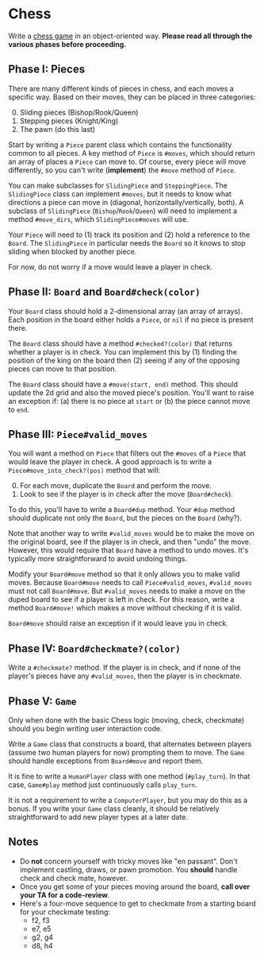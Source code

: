 # Chess

Write a [chess game][wiki-chess] in an object-oriented way. **Please
read all through the various phases before proceeding.**

## Phase I: Pieces

There are many different kinds of pieces in chess, and each moves a
specific way. Based on their moves, they can be placed in three categories:

0. Sliding pieces (Bishop/Rook/Queen)
0. Stepping pieces (Knight/King)
0. The pawn (do this last)

Start by writing a `Piece` parent class which contains the
functionality common to all pieces. A key method of `Piece` is
`#moves`, which should return an array of places a `Piece` can move
to. Of course, every piece will move differently, so you can't write
(**implement**) the `#move` method of `Piece`.

You can make subclasses for `SlidingPiece` and `SteppingPiece`. The
`SlidingPiece` class can implement `#moves`, but it needs to know what
directions a piece can move in (diagonal, horizontally/vertically,
both). A subclass of `SlidingPiece` (`Bishop`/`Rook`/`Queen`) will
need to implement a method `#move_dirs`, which `SlidingPiece#moves`
will use.

Your `Piece` will need to (1) track its position and (2) hold a
reference to the `Board`. The `SlidingPiece` in particular needs the
`Board` so it knows to stop sliding when blocked by another piece.

For now, do not worry if a move would leave a player in check.

## Phase II: `Board` and `Board#check(color)`

Your `Board` class should hold a 2-dimensional array (an array of arrays). 
Each position in the board either holds a `Piece`, or `nil` if no piece 
is present there.

The `Board` class should have a method `#checked?(color)` that returns
whether a player is in check. You can implement this by (1) finding
the position of the king on the board then (2) seeing if any of the
opposing pieces can move to that position.

The `Board` class should have a `#move(start, end)` method. This
should update the 2d grid and also the moved piece's position. You'll
want to raise an exception if: (a) there is no piece at `start` or (b)
the piece cannot move to `end`.

## Phase III: `Piece#valid_moves`

You will want a method on `Piece` that filters out the `#moves` of a
`Piece` that would leave the player in check. A good approach is to 
write a `Piece#move_into_check?(pos)` method that will:

0. For each move, duplicate the `Board` and perform the move.
0. Look to see if the player is in check after the move
   (`Board#check`).

To do this, you'll have to write a `Board#dup` method. Your `#dup`
method should duplicate not only the `Board`, but the pieces on the
`Board` (why?).

Note that another way to write `#valid_moves` would be to make the
move on the original board, see if the player is in check, and then
"undo" the move. However, this would require that `Board` have a
method to undo moves. It's typically more straightforward to avoid
undoing things.

Modify your `Board#move` method so that it only allows you to make
valid moves. Because `Board#move` needs to call `Piece#valid_moves`,
`#valid_moves` must not call `Board#move`. But `#valid_moves` needs to
make a move on the duped board to see if a player is left in
check. For this reason, write a method `Board#move!` which makes a
move without checking if it is valid.

`Board#move` should raise an exception if it would leave you in check.

## Phase IV: `Board#checkmate?(color)`

Write a `#checkmate?` method. If the player is in check, and if none
of the player's pieces have any `#valid_moves`, then the player is in
checkmate.

## Phase V: `Game`

Only when done with the basic Chess logic (moving, check, checkmate)
should you begin writing user interaction code.

Write a `Game` class that constructs a board, that alternates between
players (assume two human players for now) prompting them to move. The
`Game` should handle exceptions from `Board#move` and report them.

It is fine to write a `HumanPlayer` class with one method (`#play_turn`). 
In that case, `Game#play` method just continuously calls `play_turn`.

It is not a requirement to write a `ComputerPlayer`, but you may do 
this as a bonus. If you write your `Game` class cleanly, it should be 
relatively straightforward to add new player types at a later date.

## Notes

* Do **not** concern yourself with tricky moves like "en
  passant". Don't implement castling, draws, or pawn promotion. You
  **should** handle check and check mate, however.
* Once you get some of your pieces moving around the board, **call
  over your TA for a code-review**.
* Here's a four-move sequence to get to checkmate from a starting
  board for your checkmate testing:
  * f2, f3
  * e7, e5
  * g2, g4
  * d8, h4

[wiki-chess]: http://en.wikipedia.org/wiki/Chess
